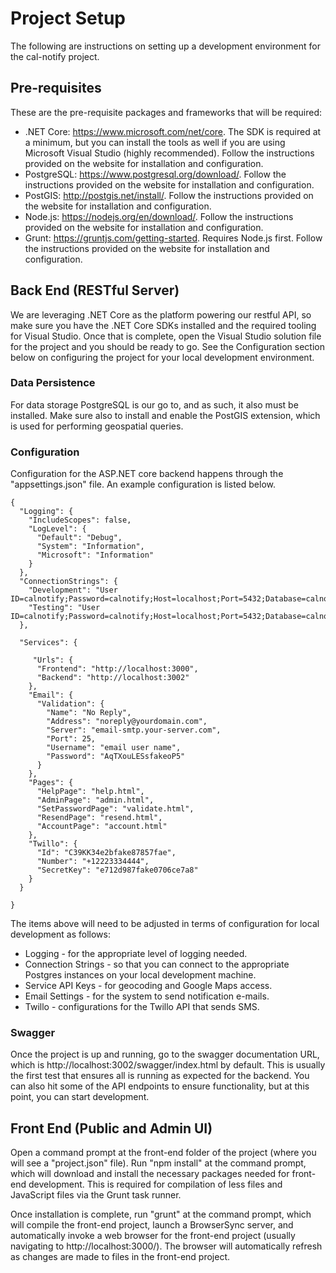 # Project Setup

The following are instructions on setting up a development environment for the cal-notify project.

## Pre-requisites
These are the pre-requisite packages and frameworks that will be required:
* .NET Core: https://www.microsoft.com/net/core. The SDK is required at a minimum, but you can install the tools as well if you are using Microsoft Visual Studio (highly recommended). Follow the instructions provided on the website for installation and configuration.
* PostgreSQL: https://www.postgresql.org/download/. Follow the instructions provided on the website for installation and configuration.
* PostGIS: http://postgis.net/install/. Follow the instructions provided on the website for installation and configuration.
* Node.js: https://nodejs.org/en/download/. Follow the instructions provided on the website for installation and configuration.
* Grunt: https://gruntjs.com/getting-started. Requires Node.js first. Follow the instructions provided on the website for installation and configuration.

## Back End (RESTful Server)

We are leveraging .NET Core as the platform powering our restful API, so make sure you have the .NET Core SDKs installed and the required tooling for Visual Studio. Once that is complete, open the Visual Studio solution file for the project and you should be ready to go. See the Configuration section below on configuring the project for your local development environment.

### Data Persistence

For data storage PostgreSQL is our go to, and as such, it also must be installed. Make sure also to install and enable the PostGIS extension, which is used for performing geospatial queries.

### Configuration

Configuration for the ASP.NET core backend happens through the "appsettings.json" file. An example configuration is listed below.

```
{
  "Logging": {
    "IncludeScopes": false,
    "LogLevel": {
      "Default": "Debug",
      "System": "Information",
      "Microsoft": "Information"
    }
  },
  "ConnectionStrings": {
    "Development": "User ID=calnotify;Password=calnotify;Host=localhost;Port=5432;Database=calnotify;Pooling=true;",
    "Testing": "User ID=calnotify;Password=calnotify;Host=localhost;Port=5432;Database=calnotifytest;Pooling=true;"
  },

  "Services": {
  
     "Urls": {
      "Frontend": "http://localhost:3000",
      "Backend": "http://localhost:3002"
    },
    "Email": {
      "Validation": {
        "Name": "No Reply",
        "Address": "noreply@yourdomain.com",
        "Server": "email-smtp.your-server.com",
        "Port": 25,
        "Username": "email user name",
        "Password": "AqTXouLESsfakeoP5"
      }
    },
    "Pages": {
      "HelpPage": "help.html",
      "AdminPage": "admin.html",
      "SetPasswordPage": "validate.html",
      "ResendPage": "resend.html",
      "AccountPage": "account.html"
    },
    "Twillo": {
      "Id": "C39KK34e2bfake87857fae",
      "Number": "+12223334444",
      "SecretKey": "e712d987fake0706ce7a8"
    }
  }

}
```

The items above will need to be adjusted in terms of configuration for local development as follows:
* Logging - for the appropriate level of logging needed.
* Connection Strings - so that you can connect to the appropriate Postgres instances on your local development machine.
* Service API Keys - for geocoding and Google Maps access.
* Email Settings - for the system to send notification e-mails.
* Twillo - configurations for the Twillo API that sends SMS.

### Swagger

Once the project is up and running, go to the swagger documentation URL, which is http://localhost:3002/swagger/index.html by default. This is usually the first test that ensures all is running as expected for the backend. You can also hit some of the API endpoints to ensure functionality, but at this point, you can start development.

## Front End (Public and Admin UI)

Open a command prompt at the front-end folder of the project (where you will see a "project.json" file). Run "npm install" at the command prompt, which will download and install the necessary packages needed for front-end development. This is required for compilation of less files and JavaScript files via the Grunt task runner.

Once installation is complete, run "grunt" at the command prompt, which will compile the front-end project, launch a BrowserSync server, and automatically invoke a web browser for the front-end project (usually navigating to http://localhost:3000/). The browser will automatically refresh as changes are made to files in the front-end project.
